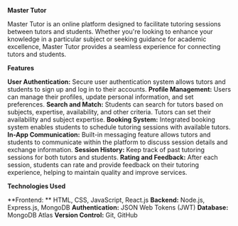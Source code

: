 **Master Tutor**

Master Tutor is an online platform designed to facilitate tutoring sessions between tutors and students. Whether you're looking to enhance your knowledge in a particular subject or seeking guidance for academic excellence, Master Tutor provides a seamless experience for connecting tutors and students.

**Features**

**User Authentication:** Secure user authentication system allows tutors and students to sign up and log in to their accounts.
**Profile Management:** Users can manage their profiles, update personal information, and set preferences.
**Search and Match:** Students can search for tutors based on subjects, expertise, availability, and other criteria. Tutors can set their availability and subject expertise.
**Booking System:** Integrated booking system enables students to schedule tutoring sessions with available tutors.
**In-App Communication:** Built-in messaging feature allows tutors and students to communicate within the platform to discuss session details and exchange information.
**Session History:** Keep track of past tutoring sessions for both tutors and students.
**Rating and Feedback:** After each session, students can rate and provide feedback on their tutoring experience, helping to maintain quality and improve services.


**Technologies Used**

**Frontend: ** HTML, CSS, JavaScript, React.js
**Backend:**  Node.js, Express.js, MongoDB
**Authentication:** JSON Web Tokens (JWT)
**Database:** MongoDB Atlas
**Version Control:**  Git, GitHub
